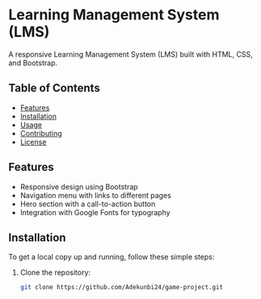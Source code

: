 # Learning Management System (LMS)

A responsive Learning Management System (LMS) built with HTML, CSS, and Bootstrap.

## Table of Contents

- [Features](#features)
- [Installation](#installation)
- [Usage](#usage)
- [Contributing](#contributing)
- [License](#license)

## Features

- Responsive design using Bootstrap
- Navigation menu with links to different pages
- Hero section with a call-to-action button
- Integration with Google Fonts for typography

## Installation

To get a local copy up and running, follow these simple steps:

1. Clone the repository:
   ```sh
   git clone https://github.com/Adekunbi24/game-project.git
